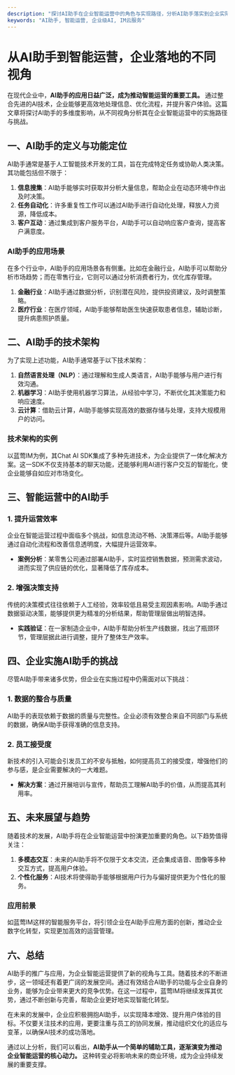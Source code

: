 ```yaml
---
description: "探讨AI助手在企业智能运营中的角色与实现路径，分析AI助手落实到企业实际运营中的不同视角及挑战。"
keywords: "AI助手, 智能运营, 企业级AI, IM云服务"
---
```

# 从AI助手到智能运营，企业落地的不同视角

在现代企业中，**AI助手的应用日益广泛，成为推动智能运营的重要工具。** 通过整合先进的AI技术，企业能够更高效地处理信息、优化流程，并提升客户体验。这篇文章将探讨AI助手的多维度影响，从不同视角分析其在企业智能运营中的实施路径与挑战。

## 一、AI助手的定义与功能定位

AI助手通常是基于人工智能技术开发的工具，旨在完成特定任务或协助人类决策。其功能包括但不限于：

1. **信息搜集**：AI助手能够实时获取并分析大量信息，帮助企业在动态环境中作出及时决策。
2. **任务自动化**：许多重复性工作可以通过AI助手进行自动化处理，释放人力资源，降低成本。
3. **客户互动**：通过集成到客户服务平台，AI助手可以自动响应客户查询，提高客户满意度。

### AI助手的应用场景

在多个行业中，AI助手的应用场景各有侧重。比如在金融行业，AI助手可以帮助分析市场趋势；而在零售行业，它则可以通过分析消费者行为，优化库存管理。

1. **金融行业**：AI助手通过数据分析，识别潜在风险，提供投资建议，及时调整策略。
2. **医疗行业**：在医疗领域，AI助手能够帮助医生快速获取患者信息，辅助诊断，提升病患照护质量。

## 二、AI助手的技术架构

为了实现上述功能，AI助手通常基于以下技术架构：

1. **自然语言处理（NLP）**：通过理解和生成人类语言，AI助手能够与用户进行有效沟通。
2. **机器学习**：AI助手使用机器学习算法，从经验中学习，不断优化其决策能力和响应速度。
3. **云计算**：借助云计算，AI助手能够实现高效的数据存储与处理，支持大规模用户的访问。

### 技术架构的实例

以蓝莺IM为例，其Chat AI SDK集成了多种先进技术，为企业提供了一体化解决方案。这一SDK不仅支持基本的聊天功能，还能够利用AI进行客户交互的智能化，使企业能够自如应对市场变化。

## 三、智能运营中的AI助手

### 1. 提升运营效率

企业在智能运营过程中面临多个挑战，如信息流动不畅、决策滞后等。AI助手能够通过自动化流程和改善信息透明度，大幅提升运营效率。

- **案例分析**：某零售公司通过部署AI助手，实时监控销售数据，预测需求波动，进而实现了供应链的优化，显著降低了库存成本。

### 2. 增强决策支持

传统的决策模式往往依赖于人工经验，效率较低且易受主观因素影响。AI助手通过数据驱动决策，能够提供更为精准的分析结果，帮助管理层做出明智选择。

- **实践验证**：在一家制造企业中，AI助手帮助分析生产线数据，找出了瓶颈环节，管理层据此进行调整，提升了整体生产效率。

## 四、企业实施AI助手的挑战

尽管AI助手带来诸多优势，但企业在实施过程中仍需面对以下挑战：

### 1. 数据的整合与质量

AI助手的表现依赖于数据的质量与完整性。企业必须有效整合来自不同部门与系统的数据，确保AI助手获得准确的信息支持。

### 2. 员工接受度

新技术的引入可能会引发员工的不安与抵触，如何提高员工的接受度，增强他们的参与感，是企业需要解决的一大难题。

- **解决方案**：通过开展培训与宣传，帮助员工理解AI助手的价值，从而提高其利用率。

## 五、未来展望与趋势

随着技术的发展，AI助手将在企业智能运营中扮演更加重要的角色。以下趋势值得关注：

1. **多模态交互**：未来的AI助手将不仅限于文本交流，还会集成语音、图像等多种交互方式，提高用户体验。
2. **个性化服务**：AI技术将使得助手能够根据用户行为与偏好提供更为个性化的服务。

### 应用前景

如蓝莺IM这样的智能服务平台，将引领企业在AI助手应用方面的创新，推动企业数字化转型，实现更加高效的运营管理。

## 六、总结

AI助手的推广与应用，为企业智能运营提供了新的视角与工具。随着技术的不断进步，这一领域还有着更广阔的发展空间。通过有效结合AI助手的功能与企业自身的业务，能够为企业带来更大的竞争优势。在这一过程中，蓝莺IM将继续发挥其优势，通过不断创新与完善，帮助企业更好地实现智能化转型。

在未来的发展中，企业应积极拥抱AI助手，以实现降本增效、提升用户体验的目标。不仅要关注技术的应用，更要注重与员工的协同发展，推动组织文化的适应与变革，以确保AI技术的成功落地。

通过以上分析，我们可以看出，**AI助手从一个简单的辅助工具，逐渐演变为推动企业智能运营的核心动力。** 这种转变必将影响未来的商业环境，成为企业持续发展的重要支撑。
